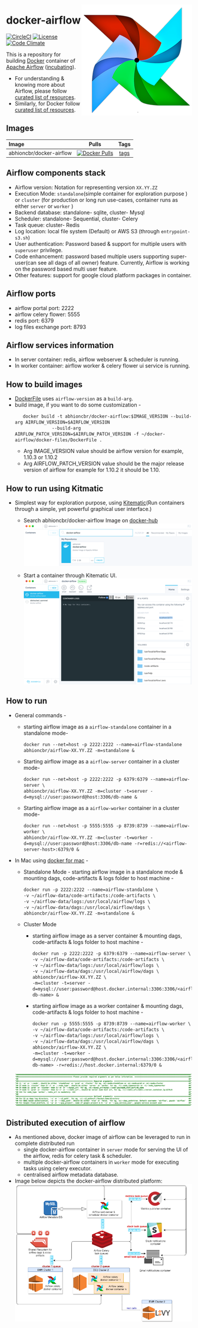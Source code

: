 [<img src="https://github.com/abhioncbr/docker-airflow/raw/master/airflow-logo.png" align="right">](https://airflow.apache.org/)
# docker-airflow
[![CircleCI](https://circleci.com/gh/abhioncbr/docker-airflow/tree/master.svg?style=svg)](https://circleci.com/gh/abhioncbr/docker-airflow/tree/master)
[![License](http://img.shields.io/:license-Apache%202-blue.svg)](http://www.apache.org/licenses/LICENSE-2.0.txt)
[![Code Climate](https://codeclimate.com/github/codeclimate/codeclimate/badges/gpa.svg)](https://codeclimate.com/github/abhioncbr/docker-airflow)

This is a repository for building [Docker](https://www.docker.com/) container of [Apache Airflow](https://airflow.apache.org/) ([incubating](https://incubator.apache.org/)).

* For understanding & knowing more about Airflow, please follow [curated list of resources](https://github.com/jghoman/awesome-apache-airflow).
* Similarly, for Docker follow [curated list of resources](https://github.com/veggiemonk/awesome-docker).

## Images

|Image|Pulls|Tags|
|:---|:---:|:---:|
|abhioncbr/docker-airflow|[![Docker Pulls](https://img.shields.io/docker/pulls/abhioncbr/docker-airflow.svg)](https://cloud.docker.com/u/abhioncbr/repository/docker/abhioncbr/docker-airflow)|[tags](https://cloud.docker.com/repository/docker/abhioncbr/docker-airflow/tags)|

## Airflow components stack
- Airflow version: Notation for representing version `XX.YY.ZZ`
- Execution Mode: `standalone`(simple container for exploration purpose ) or `cluster` (for production or long run use-cases, container runs as either `server` or `worker` )
- Backend database: standalone- sqlite, cluster- Mysql
- Scheduler: standalone- Sequential, cluster- Celery
- Task queue: cluster- Redis
- Log location: local file system (Default) or AWS S3 (through `entrypoint-s3.sh`)
- User authentication: Password based & support for multiple users with `superuser` privilege.
- Code enhancement: password based multiple users supporting super-user(can see all dags of all owner) feature. Currently, Airflow is working on the password based multi user feature.
- Other features: support for google cloud platform packages in container.

## Airflow ports
- airflow portal port: 2222
- airflow celery flower: 5555
- redis port: 6379
- log files exchange port: 8793

## Airflow services information
- In server container: redis, airflow webserver & scheduler is running.
- In worker container: airflow worker & celery flower ui service is running.

## How to build images
* [DockerFile](docker-files/Dockerfile) uses `airflow-version` as a `build-arg`.
* build image, if you want to do some customization - 
    ```shell 
       docker build -t abhioncbr/docker-airflow:$IMAGE_VERSION --build-arg AIRFLOW_VERSION=$AIRFLOW_VERSION
                  --build-arg AIRFLOW_PATCH_VERSION=$AIRFLOW_PATCH_VERSION -f ~/docker-airflow/docker-files/DockerFile .
    ```
    * Arg IMAGE_VERSION value should be airflow version for example, 1.10.3 or 1.10.2
    * Arg AIRFLOW_PATCH_VERSION value should be the major release version of airflow for example for 1.10.2 it should be 1.10.

## How to run using Kitmatic
* Simplest way for exploration purpose, using [Kitematic](https://kitematic.com)(Run containers through a simple, yet powerful graphical user interface.) 
    * Search abhioncbr/docker-airflow Image on [docker-hub](https://hub.docker.com/r/abhioncbr/docker-airflow/) 
        [<img src="search-docker-airflow-Kitematic.png" alt="search-docker-airflow-Kitematic">](search-docker-airflow-Kitematic.png)
    
    * Start a container through Kitematic UI.
        [<img src="run-docker-airflow-Kitematic.png" alt="run-docker-airflow-Kitematic">](run-docker-airflow-Kitematic.png)

## How to run
* General commands -
    * starting airflow image as a `airflow-standalone` container in a standalone mode-
        ```shell
        docker run --net=host -p 2222:2222 --name=airflow-standalone abhioncbr/airflow-XX.YY.ZZ -m=standalone &
        ```
    
    * Starting airflow image as a `airflow-server` container in a cluster mode-
        ```shell
        docker run --net=host -p 2222:2222 -p 6379:6379 --name=airflow-server \
        abhioncbr/airflow-XX.YY.ZZ -m=cluster -t=server -d=mysql://user:password@host:3306/db-name &
        ```

    * Starting airflow image as a `airflow-worker` container in a cluster mode-
        ```shell
        docker run --net=host -p 5555:5555 -p 8739:8739 --name=airflow-worker \
        abhioncbr/airflow-XX.YY.ZZ -m=cluster -t=worker -d=mysql://user:password@host:3306/db-name -r=redis://<airflow-server-host>:6379/0 &
        ```

* In Mac using [docker for mac](https://docs.docker.com/docker-for-mac/install/) -
    * Standalone Mode - starting airflow image in a standalone mode & mounting dags, code-artifacts & logs folder to host machine -
        ```shell
        docker run -p 2222:2222 --name=airflow-standalone \
        -v ~/airflow-data/code-artifacts:/code-artifacts \
        -v ~/airflow-data/logs:/usr/local/airflow/logs \
        -v ~/airflow-data/dags:/usr/local/airflow/dags \
        abhioncbr/airflow-XX.YY.ZZ -m=standalone &
        ```     
    
    * Cluster Mode
        * starting airflow image as a server container & mounting dags, code-artifacts & logs folder to host machine -
            ```shell
            docker run -p 2222:2222 -p 6379:6379 --name=airflow-server \
            -v ~/airflow-data/code-artifacts:/code-artifacts \
            -v ~/airflow-data/logs:/usr/local/airflow/logs \
            -v ~/airflow-data/dags:/usr/local/airflow/dags \
            abhioncbr/airflow-XX.YY.ZZ \
            -m=cluster -t=server -d=mysql://user:password@host.docker.internal:3306:3306/<airflow-db-name> &
            ```
     
        * starting airflow image as a worker container & mounting dags, code-artifacts & logs folder to host machine - 
            ```shell
            docker run -p 5555:5555 -p 8739:8739 --name=airflow-worker \
            -v ~/airflow-data/code-artifacts:/code-artifacts \
            -v ~/airflow-data/logs:/usr/local/airflow/logs \
            -v ~/airflow-data/dags:/usr/local/airflow/dags \
            abhioncbr/airflow-XX.YY.ZZ \
            -m=cluster -t=worker -d=mysql://user:password@host.docker.internal:3306:3306/<airflow-db-name> -r=redis://host.docker.internal:6379/0 &   
            ``` 
    [<img src="docker-airflow-entrypoint-args.png" alt="Airflow">](docker-airflow-entrypoint-args.png)      
    
## Distributed execution of airflow
* As mentioned above, docker image of airflow can be leveraged to run in complete distributed run
    * single docker-airflow container in `server` mode for serving the UI of the airflow, redis for celery task & scheduler.
    * multiple docker-airflow containers in `worker` mode for executing tasks using celery executor.
    * centralised airflow metadata database.
* Image below depicts the docker-airflow distributed platform:
    [<img src="airflow-aws-deployment.png" alt="Distributed-Airflow">](airflow-aws-deployment.png)   
             